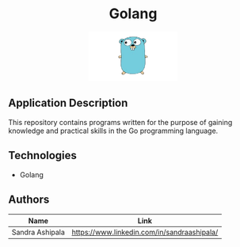<!-- PROJECT TITLE -->
  <h1 align="center">Golang</h1>

<div id="header" align="center">
  <img src="./assets/golang.png" width="180" height="100" alt="golang"/>
</div>

## Application Description

This repository contains programs written for the purpose of gaining knowledge and practical skills in the Go programming language.

## Technologies
* Golang

## Authors

| Name            | Link                                   |
| --------------- | -------------------------------------- |
| Sandra Ashipala | https://www.linkedin.com/in/sandraashipala/ |

